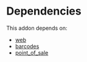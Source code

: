 # Dependencies

This addon depends on:

- [web](../../../../../oca-ocb-core/odoo-bringout-oca-ocb-web)
- [barcodes](../../../../../oca-ocb-technical/odoo-bringout-oca-ocb-barcodes)
- [point_of_sale](../../../../../oca-ocb-sale/odoo-bringout-oca-ocb-point_of_sale)
